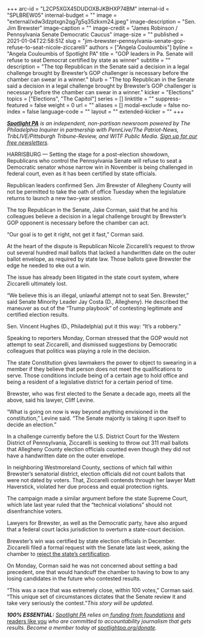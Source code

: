+++
arc-id = "L2CP5XGX45DUDOXBJKBHXP74BM"
internal-id = "SPLBREW05"
internal-budget = ""
image = "external/xdw3dzptxgn2qg7g5q35zkxm24.jpeg"
image-description = "Sen. Jim Brewster"
image-caption = ""
image-credit = "James Robinson / Pennsylvania Senate Democratic Caucus"
image-size = ""
published = 2021-01-04T22:58:51Z
slug = "jim-brewster-pennsylvania-senate-gop-refuse-to-seat-nicole-ziccarelli"
authors = ["Angela Couloumbis"]
byline = "Angela Couloumbis of Spotlight PA"
title = "GOP leaders in Pa. Senate will refuse to seat Democrat certified by state as winner"
subtitle = ""
description = "The top Republican in the Senate said a decision in a legal challenge brought by Brewster’s GOP challenger is necessary before the chamber can swear in a winner."
blurb = "The top Republican in the Senate said a decision in a legal challenge brought by Brewster’s GOP challenger is necessary before the chamber can swear in a winner."
kicker = "Elections"
topics = ["Elections", "The Capitol"]
series = []
linktitle = ""
suppress-featured = false
weight = 0
url = ""
aliases = []
modal-exclude = false
no-index = false
language-code = ""
layout = ""
extended-kicker = ""
+++

<a href="https://www.spotlightpa.org/"><i><b>Spotlight PA</b></i></a><i> is an independent, non-partisan newsroom powered by The Philadelphia Inquirer in partnership with PennLive/The Patriot-News, TribLIVE/Pittsburgh Tribune-Review, and WITF Public Media. </i><a href="https://www.spotlightpa.org/newsletters"><i>Sign up for our free newsletters</i></a><i>.</i>

HARRISBURG — Setting the stage for a post-election showdown, Republicans who control the Pennsylvania Senate will refuse to seat a Democratic senator whose narrow win in November is being challenged in federal court, even as it has been certified by state officials.

Republican leaders confirmed Sen. Jim Brewster of Allegheny County will not be permitted to take the oath of office Tuesday when the legislature returns to launch a new two-year session.

The top Republican in the Senate, Jake Corman, said that he and his colleagues believe a decision in a legal challenge brought by Brewster’s GOP opponent is necessary before the chamber can act.

“Our goal is to get it right, not get it fast,” Corman said.

At the heart of the dispute is Republican Nicole Ziccarelli’s request to throw out several hundred mail ballots that lacked a handwritten date on the outer ballot envelope, as required by state law. Those ballots gave Brewster the edge he needed to eke out a win.

<script src="https://www.spotlightpa.org/embed.js" async></script><div data-spl-embed-version="1" data-spl-src="https://www.spotlightpa.org/embeds/newsletter/"></div>

The issue has already been litigated in the state court system, where Ziccarelli ultimately lost.

“We believe this is an illegal, unlawful attempt not to seat Sen. Brewster,” said Senate Minority Leader Jay Costa (D., Allegheny). He described the maneuver as out of the “Trump playbook” of contesting legitimate and certified election results.

Sen. Vincent Hughes (D., Philadelphia) put it this way: “It’s a robbery.”

Speaking to reporters Monday, Corman stressed that the GOP would not attempt to seat Ziccarelli, and dismissed suggestions by Democratic colleagues that politics was playing a role in the decision.

The state Constitution gives lawmakers the power to object to swearing in a member if they believe that person does not meet the qualifications to serve. Those conditions include being of a certain age to hold office and being a resident of a legislative district for a certain period of time.

Brewster, who was first elected to the Senate a decade ago, meets all the above, said his lawyer, Cliff Levine.

“What is going on now is way beyond anything envisioned in the constitution,” Levine said. “The Senate majority is taking it upon itself to decide an election.”

In a challenge currently before the U.S. District Court for the Western District of Pennsylvania, Ziccarelli is seeking to throw out 311 mail ballots that Allegheny County election officials counted even though they did not have a handwritten date on the outer envelope.

In neighboring Westmoreland County, sections of which fall within Brewster’s senatorial district, election officials did not count ballots that were not dated by voters. That, Ziccarelli contends through her lawyer Matt Haverstick, violated her due process and equal protection rights.

<script src="https://www.spotlightpa.org/embed.js" async></script><div data-spl-embed-version="1" data-spl-src="https://www.spotlightpa.org/embeds/donate/?teaser_text=Spotlight%20PA%20provides%20essential%2C%20public-service%20journalism%20thanks%20to%20readers%20like%20you.%20Help%20us%20continue%20that%20work."></div>

The campaign made a similar argument before the state Supreme Court, which late last year ruled that the “technical violations” should not disenfranchise voters.

Lawyers for Brewster, as well as the Democratic party, have also argued that a federal court lacks jurisdiction to overturn a state-court decision.

Brewster’s win was certified by state election officials in December. Ziccarelli filed a formal request with the Senate late last week, asking the chamber to <a href="https://triblive.com/local/valley-news-dispatch/ziccarelli-asks-state-senate-to-overturn-brewster-victory/">reject the state’s certification</a>.

On Monday, Corman said he was not concerned about setting a bad precedent, one that would handcuff the chamber to having to bow to any losing candidates in the future who contested results.

“This was a race that was extremely close, within 100 votes,” Corman said. “This unique set of circumstances dictates that the Senate review it and take very seriously the contest.”<i>This story will be updated.</i>

<i><b>100% ESSENTIAL:</b></i><i> </i><a href="https://www.spotlightpa.org/"><i>Spotlight PA</i></a><i> relies on</i><a href="https://www.spotlightpa.org/support"><i> funding from foundations</i></a><i> </i><a href="https://www.spotlightpa.org/support">and readers like you</a><i> who are committed to accountability journalism that gets results. Become a member today at </i><a href="http://checkout.fundjournalism.org/memberform?org_id=spotlightpa&campaign=701f4000000TVuIAAW"><i>spotlightpa.org/donate</i></a><i>.</i>
